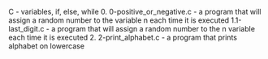 C - variables, if, else, while
0. 0-positive_or_negative.c - a program that will assign a random number to the variable n each time it is executed
1.1-last_digit.c - a program that will assign a random number to the n variable each time it is executed
2. 2-print_alphabet.c - a program that prints alphabet on lowercase
